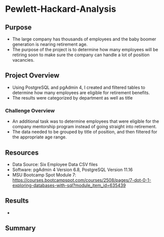 # Pewlett-Hackard-Analysis

## Purpose
- The large company has thousands of employees and the baby boomer generation is nearing retirement age. 
- The purpose of the project is to determine how many employees will be retiring soon to make sure the company can handle a lot of position vacancies. 

## Project Overview
- Using PostgreSQL and pgAdmin 4, I created and filtered tables to determine how many employees are eligible for retirement benefits.
- The results were categorized by department as well as title


### Challenge Overview
- An additional task was to determine employees that were eligible for the company mentorship program instead of going straight into retirement. 
- The data needed to be grouped by title of position, and then filtered for the appropriate age range. 


## Resources
- Data Source: Six Employee Data CSV files
- Software: pgAdmin 4 Version 6.8, PostgreSQL Version 11.16
- MSU Bootcamp Spot Module 7: https://courses.bootcampspot.com/courses/2508/pages/7-dot-0-1-exploring-databases-with-sql?module_item_id=635439

## Results
-


## Summary
 
